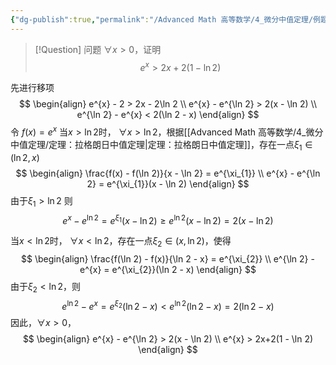 ```yaml
---
{"dg-publish":true,"permalink":"/Advanced Math 高等数学/4_微分中值定理/例题：微分中值定理解不等式/","tags":["微积分","例题"]}
---
```



> [!Question] 问题
> $\forall x > 0$，证明
> $$
> e^{x} > 2x+2(1 - \ln 2)
> $$

先进行移项
$$
\begin{align}
e^{x} - 2  > 2x - 2\ln 2 \\
e^{x} - e^{\ln 2} > 2(x - \ln 2) \\
e^{\ln 2} - e^{x} < 2(\ln 2 - x)
\end{align}
$$
令
$f(x) = e^{x}$
当$x > \ln 2$时，
$\forall x > \ln 2$，根据[[Advanced Math 高等数学/4_微分中值定理/定理：拉格朗日中值定理\|定理：拉格朗日中值定理]]，存在一点$\xi_{1}\in(\ln 2, x)$
$$
\begin{align}
\frac{f(x) - f(\ln 2)}{x - \ln 2} = e^{\xi_{1}} \\
e^{x} - e^{\ln 2} = e^{\xi_{1}}(x - \ln 2)
\end{align}
$$
由于$\xi_{1} > \ln 2$
则
$$
e^{x} - e^{\ln 2} = e^{\xi_{1}}(x - \ln 2) \geq e^{\ln 2}(x - \ln 2) = 2(x - \ln 2)
$$

当$x < \ln 2$时，
$\forall x < \ln 2$，存在一点$\xi_{2} \in (x , \ln 2)$，使得
$$
\begin{align}
\frac{f(\ln 2) - f(x)}{\ln 2 - x} = e^{\xi_{2}} \\
e^{\ln 2} - e^{x} = e^{\xi_{2}}(\ln 2 - x)
\end{align}
$$
由于$\xi_{2} < \ln 2$，则
$$
e^{\ln 2} - e^{x} = e^{\xi_{2}}(\ln 2 - x) < e^{\ln 2}(\ln 2 - x) = 2(\ln 2 - x)
$$
因此，$\forall x > 0$，
$$
\begin{align}
e^{x} - e^{\ln 2} > 2(x - \ln 2)  \\
e^{x} > 2x+2(1 - \ln 2)
\end{align}
$$

